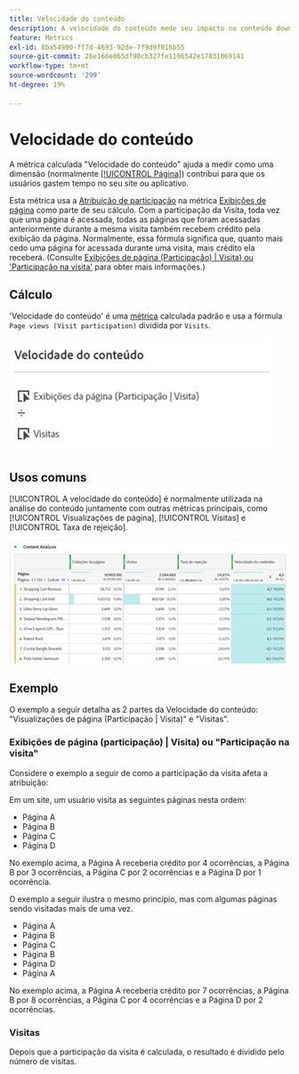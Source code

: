 ```yaml
---
title: Velocidade do conteúdo
description: A velocidade do conteúdo mede seu impacto no conteúdo downstream.
feature: Metrics
exl-id: 8ba54990-ff7d-4693-92de-7f9d9f916b55
source-git-commit: 26e166e065df90cb327fe1106542e17831069141
workflow-type: tm+mt
source-wordcount: '299'
ht-degree: 19%

---
```


# Velocidade do conteúdo

A métrica calculada &quot;Velocidade do conteúdo&quot; ajuda a medir como uma dimensão (normalmente [[!UICONTROL Página]](/help/components/dimensions/page.md)) contribui para que os usuários gastem tempo no seu site ou aplicativo.

Esta métrica usa a [Atribuição de participação](/help/analyze/analysis-workspace/attribution/models.md) na métrica [Exibições de página](page-views.md) como parte de seu cálculo. Com a participação da Visita, toda vez que uma página é acessada, todas as páginas que foram acessadas anteriormente durante a mesma visita também recebem crédito pela exibição da página. Normalmente, essa fórmula significa que, quanto mais cedo uma página for acessada durante uma visita, mais crédito ela receberá. (Consulte [Exibições de página (Participação) | Visita) ou &#39;Participação na visita&#39;](#page-views-participation--visit-or-visit-participation) para obter mais informações.)

## Cálculo

&#39;Velocidade do conteúdo&#39; é uma [métrica](overview.md) calculada padrão e usa a fórmula `Page views (Visit participation)` dividida por `Visits`.

![](assets/cont-velo-1.png)

## Usos comuns

[!UICONTROL A velocidade do conteúdo] é normalmente utilizada na análise do conteúdo juntamente com outras métricas principais, como [!UICONTROL Visualizações de página], [!UICONTROL Visitas] e [!UICONTROL Taxa de rejeição].

![](assets/cont-velo-3.png)

## Exemplo

O exemplo a seguir detalha as 2 partes da Velocidade do conteúdo: &quot;Visualizações de página (Participação | Visita)&quot; e &quot;Visitas&quot;.

### Exibições de página (participação) | Visita) ou &quot;Participação na visita&quot;

Considere o exemplo a seguir de como a participação da visita afeta a atribuição:

Em um site, um usuário visita as seguintes páginas nesta ordem:

* Página A
* Página B
* Página C
* Página D

No exemplo acima, a Página A receberia crédito por 4 ocorrências, a Página B por 3 ocorrências, a Página C por 2 ocorrências e a Página D por 1 ocorrência.

O exemplo a seguir ilustra o mesmo princípio, mas com algumas páginas sendo visitadas mais de uma vez.

* Página A
* Página B
* Página C
* Página B
* Página D
* Página A

No exemplo acima, a Página A receberia crédito por 7 ocorrências, a Página B por 8 ocorrências, a Página C por 4 ocorrências e a Página D por 2 ocorrências.

### Visitas

Depois que a participação da visita é calculada, o resultado é dividido pelo número de visitas.
